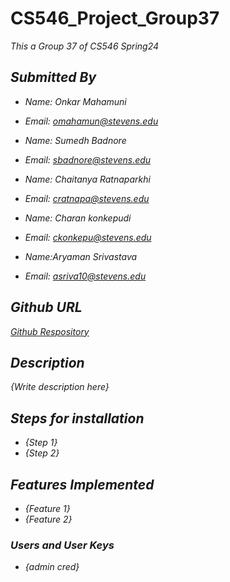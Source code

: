 # CS546_Project_Group37
<p><em><em>This a Group 37 of CS546 Spring24</em><br>


## Submitted By

- Name: Onkar Mahamuni
- Email: omahamun@stevens.edu

- Name: Sumedh Badnore
- Email: sbadnore@stevens.edu

- Name: Chaitanya Ratnaparkhi
- Email: cratnapa@stevens.edu 

- Name: Charan konkepudi
- Email: ckonkepu@stevens.edu

- Name:Aryaman Srivastava
- Email: asriva10@stevens.edu

## Github URL

[Github Respository](https://github.com/Onkar2706/CS546_Project_Group37.git)

## Description
{Write description here}

## Steps for installation
- {Step 1}
- {Step 2}

## Features Implemented
- {Feature 1}
- {Feature 2}

### Users and User Keys 
- {admin cred}




